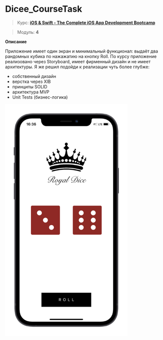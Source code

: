 # **Dicee_CourseTask**


>Курс: **[iOS & Swift - The Complete iOS App Development Bootcamp](https://www.udemy.com/course/ios-13-app-development-bootcamp/)**

>Модуль: **4**

**Описание**

Приложение имеет один экран и минимальный функционал: выдаёт два рандомных кубика по нажажатию на кнопку Roll.
По курсу приложение реализовано через Storyboard, имеет фирменный дизайн и не имеет архитектуры.
Я же решил подойди к реализации чуть более глубже: 

- собственный дизайн
- верстка через XIB
- принципы SOLID
- архитектура MVP
- Unit Tests (бизнес-логика)

<img src="https://raw.githubusercontent.com/c-revolt/Dicee_CourseTask/main/Dicee_CourseTask/ScreenShots/dicee_screenshot.png" width="400">

